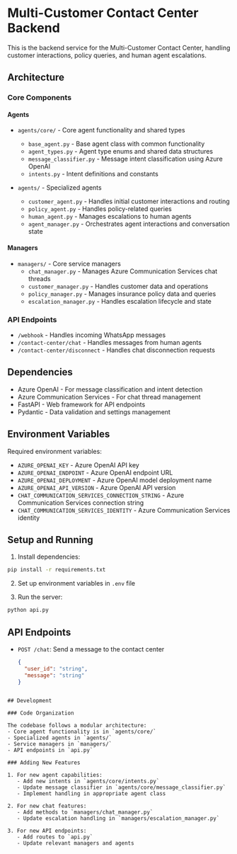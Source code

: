 # Multi-Customer Contact Center Backend

This is the backend service for the Multi-Customer Contact Center, handling customer interactions, policy queries, and human agent escalations.

## Architecture

### Core Components

#### Agents
- `agents/core/` - Core agent functionality and shared types
  - `base_agent.py` - Base agent class with common functionality
  - `agent_types.py` - Agent type enums and shared data structures
  - `message_classifier.py` - Message intent classification using Azure OpenAI
  - `intents.py` - Intent definitions and constants

- `agents/` - Specialized agents
  - `customer_agent.py` - Handles initial customer interactions and routing
  - `policy_agent.py` - Handles policy-related queries
  - `human_agent.py` - Manages escalations to human agents
  - `agent_manager.py` - Orchestrates agent interactions and conversation state

#### Managers
- `managers/` - Core service managers
  - `chat_manager.py` - Manages Azure Communication Services chat threads
  - `customer_manager.py` - Handles customer data and operations
  - `policy_manager.py` - Manages insurance policy data and queries
  - `escalation_manager.py` - Handles escalation lifecycle and state

### API Endpoints

- `/webhook` - Handles incoming WhatsApp messages
- `/contact-center/chat` - Handles messages from human agents
- `/contact-center/disconnect` - Handles chat disconnection requests

## Dependencies

- Azure OpenAI - For message classification and intent detection
- Azure Communication Services - For chat thread management
- FastAPI - Web framework for API endpoints
- Pydantic - Data validation and settings management

## Environment Variables

Required environment variables:
- `AZURE_OPENAI_KEY` - Azure OpenAI API key
- `AZURE_OPENAI_ENDPOINT` - Azure OpenAI endpoint URL
- `AZURE_OPENAI_DEPLOYMENT` - Azure OpenAI model deployment name
- `AZURE_OPENAI_API_VERSION` - Azure OpenAI API version
- `CHAT_COMMUNICATION_SERVICES_CONNECTION_STRING` - Azure Communication Services connection string
- `CHAT_COMMUNICATION_SERVICES_IDENTITY` - Azure Communication Services identity

## Setup and Running

1. Install dependencies:
```bash
pip install -r requirements.txt
```

2. Set up environment variables in `.env` file

3. Run the server:
```bash
python api.py
```

## API Endpoints

- `POST /chat`: Send a message to the contact center
  ```json
  {
    "user_id": "string",
    "message": "string"
  }
```

## Development

### Code Organization

The codebase follows a modular architecture:
- Core agent functionality is in `agents/core/`
- Specialized agents in `agents/`
- Service managers in `managers/`
- API endpoints in `api.py`

### Adding New Features

1. For new agent capabilities:
   - Add new intents in `agents/core/intents.py`
   - Update message classifier in `agents/core/message_classifier.py`
   - Implement handling in appropriate agent class

2. For new chat features:
   - Add methods to `managers/chat_manager.py`
   - Update escalation handling in `managers/escalation_manager.py`

3. For new API endpoints:
   - Add routes to `api.py`
   - Update relevant managers and agents

